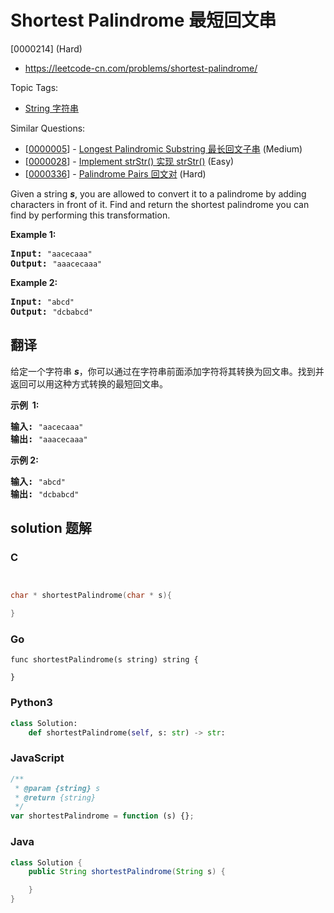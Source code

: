 # Shortest Palindrome 最短回文串

[0000214] (Hard)

- https://leetcode-cn.com/problems/shortest-palindrome/

Topic Tags:

- [String 字符串](https://leetcode-cn.com/tag/string/)

Similar Questions:

- [[0000005](https://leetcode-cn.com/problems/longest-palindromic-substring/)] - [Longest Palindromic Substring 最长回文子串](./0000005.longest-palindromic-substring.md) (Medium)
- [[0000028](https://leetcode-cn.com/problems/implement-strstr/)] - [Implement strStr() 实现 strStr()](./0000028.implement-strstr.md) (Easy)
- [[0000336](https://leetcode-cn.com/problems/palindrome-pairs/)] - [Palindrome Pairs 回文对](./0000336.palindrome-pairs.md) (Hard)

Given a string _**s**_, you are allowed to convert it to a palindrome by adding characters in front of it. Find and return the shortest palindrome you can find by performing this transformation.

**Example 1:**

<pre><strong>Input: </strong><code>"aacecaaa"</code>
<strong>Output:</strong> <code>"aaacecaaa"</code>
</pre>

**Example 2:**

<pre><strong>Input: </strong><code>"abcd"</code>
<strong>Output:</strong> <code>"dcbabcd"</code></pre>

## 翻译

给定一个字符串 _**s**_，你可以通过在字符串前面添加字符将其转换为回文串。找到并返回可以用这种方式转换的最短回文串。

**示例  1:**

<pre><strong>输入: </strong><code>"aacecaaa"</code>
<strong>输出:</strong> <code>"aaacecaaa"</code>
</pre>

**示例 2:**

<pre><strong>输入: </strong><code>"abcd"</code>
<strong>输出:</strong> <code>"dcbabcd"</code></pre>

## solution 题解

### C

```c


char * shortestPalindrome(char * s){

}


```

### Go

```golang
func shortestPalindrome(s string) string {

}
```

### Python3

```python
class Solution:
    def shortestPalindrome(self, s: str) -> str:
```

### JavaScript

```javascript
/**
 * @param {string} s
 * @return {string}
 */
var shortestPalindrome = function (s) {};
```

### Java

```java
class Solution {
    public String shortestPalindrome(String s) {

    }
}
```
